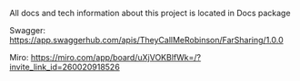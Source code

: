 All docs and tech information about this project is located in Docs package

Swagger: https://app.swaggerhub.com/apis/TheyCallMeRobinson/FarSharing/1.0.0

Miro: https://miro.com/app/board/uXjVOKBlfWk=/?invite_link_id=260020918526
